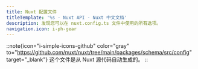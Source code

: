 ```yaml
---
title: Nuxt 配置文件
titleTemplate: '%s - Nuxt API - Nuxt 中文文档'
description: 发现您可以在 nuxt.config.ts 文件中使用的所有选项。
navigation.icon: i-ph-gear
---
```


::note{icon="i-simple-icons-github" color="gray" to="https://github.com/nuxt/nuxt/tree/main/packages/schema/src/config" target="_blank"}
这个文件是从 Nuxt 源代码自动生成的。
::

<!-- GENERATED_CONFIG_DOCS -->

